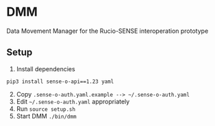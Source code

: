 # DMM
Data Movement Manager for the Rucio-SENSE interoperation prototype 

## Setup
1. Install dependencies
```
pip3 install sense-o-api==1.23 yaml
```
2. Copy `.sense-o-auth.yaml.example --> ~/.sense-o-auth.yaml`
3. Edit `~/.sense-o-auth.yaml` appropriately
4. Run `source setup.sh`
5. Start DMM `./bin/dmm`
